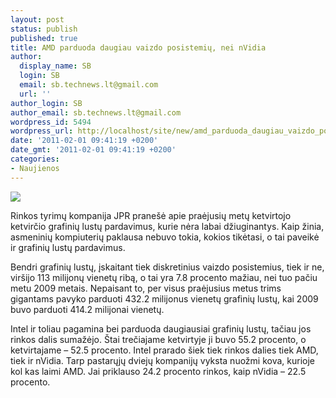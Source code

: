 ```yaml
---
layout: post
status: publish
published: true
title: AMD parduoda daugiau vaizdo posistemių, nei nVidia
author:
  display_name: SB
  login: SB
  email: sb.technews.lt@gmail.com
  url: ''
author_login: SB
author_email: sb.technews.lt@gmail.com
wordpress_id: 5494
wordpress_url: http://localhost/site/new/amd_parduoda_daugiau_vaizdo_posistemiu_nei_nvidia/
date: '2011-02-01 09:41:19 +0200'
date_gmt: '2011-02-01 09:41:19 +0200'
categories:
- Naujienos
---
```

<div class="imgright"><img src="http://technews.lt/upload/amdnvidia.jpg"  /></div>
<p>Rinkos tyrimų kompanija JPR pranešė apie praėjusių metų ketvirtojo ketvirčio grafinių lustų pardavimus, kurie nėra labai džiuginantys. Kaip žinia, asmeninių kompiuterių paklausa nebuvo tokia, kokios tikėtasi, o tai paveikė ir grafinių lustų pardavimus.</p>
<p>Bendri grafinių lustų, įskaitant tiek diskretinius vaizdo posistemius, tiek ir ne, viršijo 113 milijonų vienetų ribą, o tai yra 7.8 procento mažiau, nei tuo pačiu metu 2009 metais. Nepaisant to, per visus praėjusius metus trims gigantams pavyko parduoti 432.2 milijonus vienetų grafinių lustų, kai 2009 buvo parduoti 414.2 milijonai vienetų.</p>
<p>Intel ir toliau pagamina bei parduoda daugiausiai grafinių lustų, tačiau jos rinkos dalis sumažėjo. Štai trečiajame ketvirtyje ji buvo 55.2 procento, o ketvirtajame – 52.5 procento. Intel prarado šiek tiek rinkos dalies tiek AMD, tiek ir nVidia. Tarp pastarųjų dviejų kompanijų vyksta nuožmi kova, kurioje kol kas laimi AMD. Jai priklauso 24.2 procento rinkos, kaip nVidia – 22.5 procento.<br /></p>
